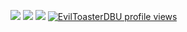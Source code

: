 ![](http://github-profile-summary-cards.vercel.app/api/cards/profile-details?username=EvilToasterDBU&theme=nord_dark)
![](http://github-profile-summary-cards.vercel.app/api/cards/stats?username=EvilToasterDBU&theme=nord_dark) ![](http://github-profile-summary-cards.vercel.app/api/cards/productive-time?username=EvilToasterDBU&theme=nord_dark&utcOffset=8)
[![EvilToasterDBU profile views](https://u8views.com/api/v1/github/profiles/15957247/views/day-week-month-total-count.svg)](https://u8views.com/github/EvilToasterDBU)
